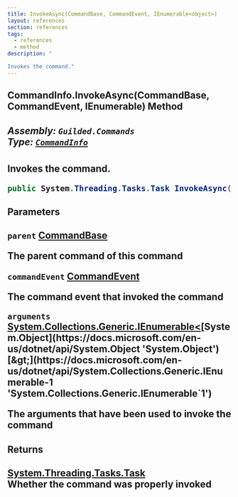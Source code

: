 ```yaml
---
title: InvokeAsync(CommandBase, CommandEvent, IEnumerable<object>)
layout: references
section: references
tags:
  - references
  - method
description: "

Invokes the command."
---
```


## CommandInfo.InvokeAsync(CommandBase, CommandEvent, IEnumerable<object>) Method
##### **Assembly:** `Guilded.Commands`<br/>**Type:** [`CommandInfo`](CommandInfo 'Guilded.Commands.CommandInfo')

Invokes the command.

```csharp
public System.Threading.Tasks.Task InvokeAsync(Guilded.Commands.CommandBase parent, Guilded.Commands.CommandEvent commandEvent, System.Collections.Generic.IEnumerable<object?> arguments);
```
#### Parameters

<a name='Guilded.Commands.CommandInfo.InvokeAsync(Guilded.Commands.CommandBase,Guilded.Commands.CommandEvent,System.Collections.Generic.IEnumerable_object_).parent'></a>

`parent` [CommandBase](CommandBase 'Guilded.Commands.CommandBase')

The parent command of this command

<a name='Guilded.Commands.CommandInfo.InvokeAsync(Guilded.Commands.CommandBase,Guilded.Commands.CommandEvent,System.Collections.Generic.IEnumerable_object_).commandEvent'></a>

`commandEvent` [CommandEvent](CommandEvent 'Guilded.Commands.CommandEvent')

The command event that invoked the command

<a name='Guilded.Commands.CommandInfo.InvokeAsync(Guilded.Commands.CommandBase,Guilded.Commands.CommandEvent,System.Collections.Generic.IEnumerable_object_).arguments'></a>

`arguments` [System.Collections.Generic.IEnumerable&lt;](https://docs.microsoft.com/en-us/dotnet/api/System.Collections.Generic.IEnumerable-1 'System.Collections.Generic.IEnumerable`1')[System.Object](https://docs.microsoft.com/en-us/dotnet/api/System.Object 'System.Object')[&gt;](https://docs.microsoft.com/en-us/dotnet/api/System.Collections.Generic.IEnumerable-1 'System.Collections.Generic.IEnumerable`1')

The arguments that have been used to invoke the command

#### Returns
[System.Threading.Tasks.Task](https://docs.microsoft.com/en-us/dotnet/api/System.Threading.Tasks.Task 'System.Threading.Tasks.Task')  
Whether the command was properly invoked